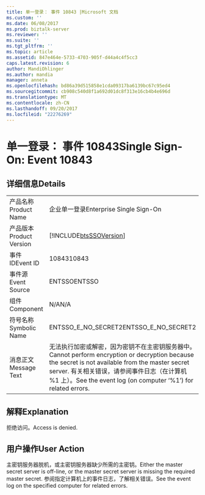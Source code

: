 ```yaml
---
title: 单一登录： 事件 10843 |Microsoft 文档
ms.custom: ''
ms.date: 06/08/2017
ms.prod: biztalk-server
ms.reviewer: ''
ms.suite: ''
ms.tgt_pltfrm: ''
ms.topic: article
ms.assetid: 847e464e-5733-4703-905f-d44a4c4f5cc3
caps.latest.revision: 6
author: MandiOhlinger
ms.author: mandia
manager: anneta
ms.openlocfilehash: bd86a39d515858e1cda09317ba6139bc67c95ed4
ms.sourcegitcommit: cb908c540d8f1a692d01dc8f313e16cb4b4e696d
ms.translationtype: MT
ms.contentlocale: zh-CN
ms.lasthandoff: 09/20/2017
ms.locfileid: "22276269"
---
```

# <a name="single-sign-on-event-10843"></a><span data-ttu-id="82383-102">单一登录： 事件 10843</span><span class="sxs-lookup"><span data-stu-id="82383-102">Single Sign-On: Event 10843</span></span>
## <a name="details"></a><span data-ttu-id="82383-103">详细信息</span><span class="sxs-lookup"><span data-stu-id="82383-103">Details</span></span>  
  
|||  
|-|-|  
|<span data-ttu-id="82383-104">产品名称</span><span class="sxs-lookup"><span data-stu-id="82383-104">Product Name</span></span>|<span data-ttu-id="82383-105">企业单一登录</span><span class="sxs-lookup"><span data-stu-id="82383-105">Enterprise Single Sign-On</span></span>|  
|<span data-ttu-id="82383-106">产品版本</span><span class="sxs-lookup"><span data-stu-id="82383-106">Product Version</span></span>|[!INCLUDE[btsSSOVersion](../includes/btsssoversion-md.md)]|  
|<span data-ttu-id="82383-107">事件 ID</span><span class="sxs-lookup"><span data-stu-id="82383-107">Event ID</span></span>|<span data-ttu-id="82383-108">10843</span><span class="sxs-lookup"><span data-stu-id="82383-108">10843</span></span>|  
|<span data-ttu-id="82383-109">事件源</span><span class="sxs-lookup"><span data-stu-id="82383-109">Event Source</span></span>|<span data-ttu-id="82383-110">ENTSSO</span><span class="sxs-lookup"><span data-stu-id="82383-110">ENTSSO</span></span>|  
|<span data-ttu-id="82383-111">组件</span><span class="sxs-lookup"><span data-stu-id="82383-111">Component</span></span>|<span data-ttu-id="82383-112">N/A</span><span class="sxs-lookup"><span data-stu-id="82383-112">N/A</span></span>|  
|<span data-ttu-id="82383-113">符号名称</span><span class="sxs-lookup"><span data-stu-id="82383-113">Symbolic Name</span></span>|<span data-ttu-id="82383-114">ENTSSO_E_NO_SECRET2</span><span class="sxs-lookup"><span data-stu-id="82383-114">ENTSSO_E_NO_SECRET2</span></span>|  
|<span data-ttu-id="82383-115">消息正文</span><span class="sxs-lookup"><span data-stu-id="82383-115">Message Text</span></span>|<span data-ttu-id="82383-116">无法执行加密或解密，因为密钥不在主密钥服务器中。</span><span class="sxs-lookup"><span data-stu-id="82383-116">Cannot perform encryption or decryption because the secret is not available from the master secret server.</span></span> <span data-ttu-id="82383-117">有关相关错误，请参阅事件日志（在计算机 %1 上）。</span><span class="sxs-lookup"><span data-stu-id="82383-117">See the event log (on computer ‘%1’) for related errors.</span></span>|  
  
## <a name="explanation"></a><span data-ttu-id="82383-118">解释</span><span class="sxs-lookup"><span data-stu-id="82383-118">Explanation</span></span>  
 <span data-ttu-id="82383-119">拒绝访问。</span><span class="sxs-lookup"><span data-stu-id="82383-119">Access is denied.</span></span>  
  
## <a name="user-action"></a><span data-ttu-id="82383-120">用户操作</span><span class="sxs-lookup"><span data-stu-id="82383-120">User Action</span></span>  
 <span data-ttu-id="82383-121">主密钥服务器脱机，或主密钥服务器缺少所需的主密钥。</span><span class="sxs-lookup"><span data-stu-id="82383-121">Either the master secret server is off-line, or the master secret server is missing the required master secret.</span></span> <span data-ttu-id="82383-122">参阅指定计算机上的事件日志，了解相关错误。</span><span class="sxs-lookup"><span data-stu-id="82383-122">See the event log on the specified computer for related errors.</span></span>